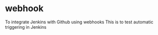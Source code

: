 # webhook
To integrate Jenkins with Github using webhooks
This is to test automatic triggering in Jenkins
